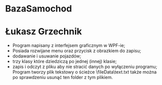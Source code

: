 # BazaSamochod
# Łukasz Grzechnik
- Program napisany z interfejsem graficznym w WPF-ie;
- Posiada rozwijane menu oraz przycisk z obrazkiem do zapisu;
- dodawanie i usuwanie pojazdów;
- trzy klasy które dziedziczą po jednej (innej) klasie;
- zapis i odczyt z pliku aby nie stracić danych po wyłączeniu programu;
Program tworzy plik tekstowy o ścieżce 
\fileData\text.txt 
także można po sprawdzeniu usunąć ten folder z tym plikiem.
